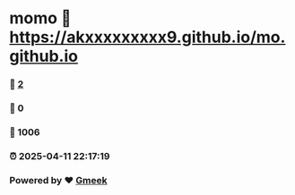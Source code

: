 # momo :link: https://akxxxxxxxxx9.github.io/mo.github.io 
### :page_facing_up: [2](https://akxxxxxxxxx9.github.io/mo.github.io/tag.html) 
### :speech_balloon: 0 
### :hibiscus: 1006 
### :alarm_clock: 2025-04-11 22:17:19 
### Powered by :heart: [Gmeek](https://github.com/Meekdai/Gmeek)
